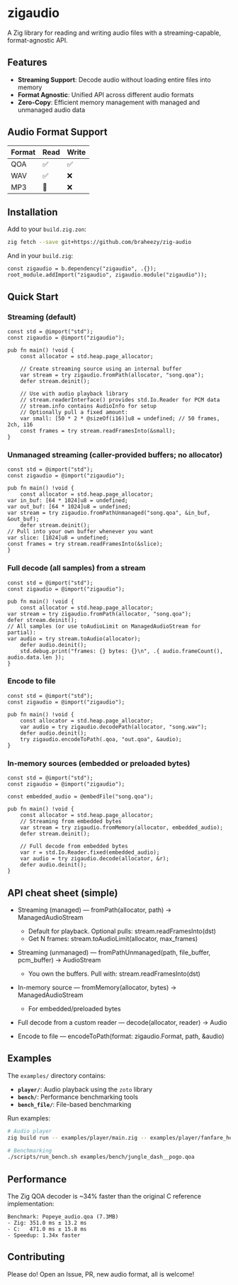 # zigaudio

A Zig library for reading and writing audio files with a streaming-capable, format-agnostic API.

## Features

- **Streaming Support**: Decode audio without loading entire files into memory
- **Format Agnostic**: Unified API across different audio formats
- **Zero-Copy**: Efficient memory management with managed and unmanaged audio data

## Audio Format Support

| Format | Read | Write |
|--------|------|-------|
| QOA    | ✅   | ✅    |
| WAV    | ✅   | ❌    |
| MP3    | 🚧   | ❌    |

## Installation

Add to your `build.zig.zon`:

```bash
zig fetch --save git+https://github.com/braheezy/zig-audio
```

And in your `build.zig`:

```zig
const zigaudio = b.dependency("zigaudio", .{});
root_module.addImport("zigaudio", zigaudio.module("zigaudio"));
```

## Quick Start

### Streaming (default)

```zig
const std = @import("std");
const zigaudio = @import("zigaudio");

pub fn main() !void {
    const allocator = std.heap.page_allocator;

    // Create streaming source using an internal buffer
    var stream = try zigaudio.fromPath(allocator, "song.qoa");
    defer stream.deinit();

    // Use with audio playback library
    // stream.readerInterface() provides std.Io.Reader for PCM data
    // stream.info contains AudioInfo for setup
    // Optionally pull a fixed amount:
    var small: [50 * 2 * @sizeOf(i16)]u8 = undefined; // 50 frames, 2ch, i16
    const frames = try stream.readFramesInto(&small);
}
```

### Unmanaged streaming (caller-provided buffers; no allocator)

```zig
const std = @import("std");
const zigaudio = @import("zigaudio");

pub fn main() !void {
    const allocator = std.heap.page_allocator;
var in_buf: [64 * 1024]u8 = undefined;
var out_buf: [64 * 1024]u8 = undefined;
var stream = try zigaudio.fromPathUnmanaged("song.qoa", &in_buf, &out_buf);
    defer stream.deinit();
// Pull into your own buffer whenever you want
var slice: [1024]u8 = undefined;
const frames = try stream.readFramesInto(&slice);
}
```

### Full decode (all samples) from a stream

```zig
const std = @import("std");
const zigaudio = @import("zigaudio");

pub fn main() !void {
    const allocator = std.heap.page_allocator;
var stream = try zigaudio.fromPath(allocator, "song.qoa");
defer stream.deinit();
// All samples (or use toAudioLimit on ManagedAudioStream for partial):
var audio = try stream.toAudio(allocator);
    defer audio.deinit();
    std.debug.print("frames: {} bytes: {}\n", .{ audio.frameCount(), audio.data.len });
}
```

### Encode to file

```zig
const std = @import("std");
const zigaudio = @import("zigaudio");

pub fn main() !void {
    const allocator = std.heap.page_allocator;
    var audio = try zigaudio.decodePath(allocator, "song.wav");
    defer audio.deinit();
    try zigaudio.encodeToPath(.qoa, "out.qoa", &audio);
}
```

### In-memory sources (embedded or preloaded bytes)

```zig
const std = @import("std");
const zigaudio = @import("zigaudio");

const embedded_audio = @embedFile("song.qoa");

pub fn main() !void {
    const allocator = std.heap.page_allocator;
    // Streaming from embedded bytes
    var stream = try zigaudio.fromMemory(allocator, embedded_audio);
    defer stream.deinit();

    // Full decode from embedded bytes
    var r = std.Io.Reader.fixed(embedded_audio);
    var audio = try zigaudio.decode(allocator, &r);
    defer audio.deinit();
}
```

## API cheat sheet (simple)

- Streaming (managed) — fromPath(allocator, path) -> ManagedAudioStream
  - Default for playback. Optional pulls: stream.readFramesInto(dst)
  - Get N frames: stream.toAudioLimit(allocator, max_frames)

- Streaming (unmanaged) — fromPathUnmanaged(path, file_buffer, pcm_buffer) -> AudioStream
  - You own the buffers. Pull with: stream.readFramesInto(dst)

- In-memory source — fromMemory(allocator, bytes) -> ManagedAudioStream
  - For embedded/preloaded bytes

- Full decode from a custom reader — decode(allocator, reader) -> Audio

- Encode to file — encodeToPath(format: zigaudio.Format, path, &audio)

## Examples

The `examples/` directory contains:

- **`player/`**: Audio playback using the `zoto` library
- **`bench/`**: Performance benchmarking tools
- **`bench_file/`**: File-based benchmarking

Run examples:

```bash
# Audio player
zig build run -- examples/player/main.zig -- examples/player/fanfare_heartcontainer.qoa

# Benchmarking
./scripts/run_bench.sh examples/bench/jungle_dash__pogo.qoa
```

## Performance

The Zig QOA decoder is ~34% faster than the original C reference implementation:

```
Benchmark: Popeye_audio.qoa (7.3MB)
- Zig: 351.0 ms ± 13.2 ms
- C:   471.0 ms ± 15.8 ms
- Speedup: 1.34x faster
```

## Contributing

Please do! Open an Issue, PR, new audio format, all is welcome!

